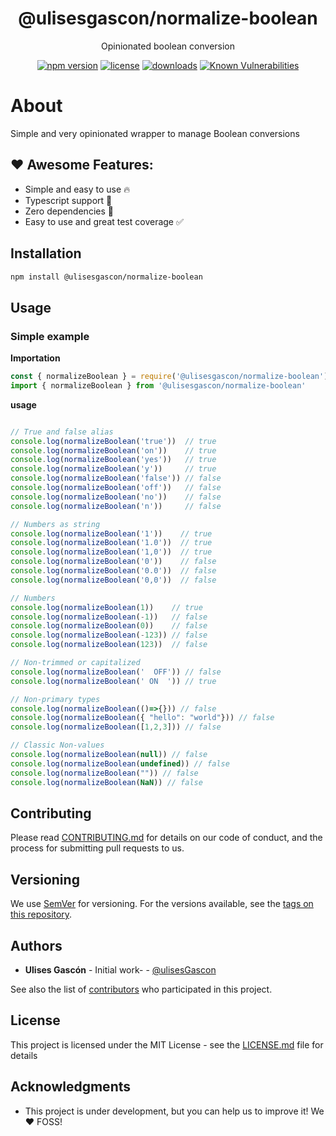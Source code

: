 <p align="center"><h1 align="center">
  @ulisesgascon/normalize-boolean
</h1>

<p align="center">
  Opinionated boolean conversion
</p>

<p align="center">
  <a href="https://www.npmjs.org/package/@ulisesgascon/normalize-boolean"><img src="https://badgen.net/npm/v/@ulisesgascon/normalize-boolean" alt="npm version"/></a>
  <a href="https://www.npmjs.org/package/@ulisesgascon/normalize-boolean"><img src="https://badgen.net/npm/license/@ulisesgascon/normalize-boolean" alt="license"/></a>
  <a href="https://www.npmjs.org/package/@ulisesgascon/normalize-boolean"><img src="https://badgen.net/npm/dt/@ulisesgascon/normalize-boolean" alt="downloads"/></a>
  <a href="https://snyk.io/test/github/ulisesgascon/micro-utilities"><img src="https://snyk.io/test/github/ulisesgascon/micro-utilities/badge.svg" alt="Known Vulnerabilities"/></a>
</p>


# About

Simple and very opinionated wrapper to manage Boolean conversions

## ❤️ Awesome Features:


- Simple and easy to use 🔥
- Typescript support 💪
- Zero dependencies 🚀
- Easy to use and great test coverage ✅


## Installation

```bash
npm install @ulisesgascon/normalize-boolean
```

## Usage

### Simple example

**Importation**

```js
const { normalizeBoolean } = require('@ulisesgascon/normalize-boolean')
import { normalizeBoolean } from '@ulisesgascon/normalize-boolean'
```

**usage**

```js

// True and false alias
console.log(normalizeBoolean('true'))  // true
console.log(normalizeBoolean('on'))    // true
console.log(normalizeBoolean('yes'))   // true
console.log(normalizeBoolean('y'))     // true
console.log(normalizeBoolean('false')) // false
console.log(normalizeBoolean('off'))   // false
console.log(normalizeBoolean('no'))    // false
console.log(normalizeBoolean('n'))     // false

// Numbers as string
console.log(normalizeBoolean('1'))    // true
console.log(normalizeBoolean('1.0'))  // true
console.log(normalizeBoolean('1,0'))  // true
console.log(normalizeBoolean('0'))    // false
console.log(normalizeBoolean('0.0'))  // false
console.log(normalizeBoolean('0,0'))  // false

// Numbers
console.log(normalizeBoolean(1))    // true
console.log(normalizeBoolean(-1))   // false
console.log(normalizeBoolean(0))    // false
console.log(normalizeBoolean(-123)) // false
console.log(normalizeBoolean(123))  // false

// Non-trimmed or capitalized
console.log(normalizeBoolean('  OFF')) // false
console.log(normalizeBoolean(' ON  ')) // true

// Non-primary types
console.log(normalizeBoolean(()=>{})) // false
console.log(normalizeBoolean({ "hello": "world"})) // false 
console.log(normalizeBoolean([1,2,3])) // false

// Classic Non-values
console.log(normalizeBoolean(null)) // false
console.log(normalizeBoolean(undefined)) // false
console.log(normalizeBoolean("")) // false
console.log(normalizeBoolean(NaN)) // false
```

## Contributing

Please read [CONTRIBUTING.md](https://github.com/UlisesGascon/.github/blob/main/contributing.md) for details on our code of conduct, and the process for submitting pull requests to us.

## Versioning

We use [SemVer](http://semver.org/) for versioning. For the versions available, see the [tags on this repository](https://github.com/ulisesGascon/micro-utilities/tags).

## Authors

- **Ulises Gascón** - Initial work- - [@ulisesGascon](https://github.com/ulisesGascon)

See also the list of [contributors](https://github.com/ulisesGascon/micro-utilities/contributors) who participated in this project.

## License

This project is licensed under the MIT License - see the [LICENSE.md](../../LICENSE.md) file for details

## Acknowledgments

- This project is under development, but you can help us to improve it! We :heart: FOSS!